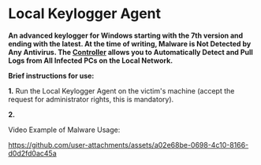 # Local Keylogger Agent

**An advanced keylogger for Windows starting with the 7th version and ending with the latest. At the time of writing, Malware is Not Detected by Any Antivirus. The [Controller](https://github.com/ArGul-0/Local-Keylogger-Controller) allows you to Automatically Detect and Pull Logs from All Infected PCs on the Local Network.**

**Brief instructions for use:**

**1.** Run the Local Keylogger Agent on the victim's machine (accept the request for administrator rights, this is mandatory).

**2.** 

Video Example of Malware Usage:

https://github.com/user-attachments/assets/a02e68be-0698-4c10-8166-d0d2fd0ac45a
